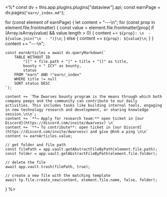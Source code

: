 <%*
const dv = this.app.plugins.plugins["dataview"].api;
const earnPage = dv.pages(`"earn/_index.md"`);

for (const element of earnPage) {
	let content = "---\n";
	for (const prop in element.file.frontmatter) {
		const value = element.file.frontmatter[prop]
		if (Array.isArray(value) && value.length > 0) {
			content += `${prop}: \n  - ${value.join("\n  - ")}\n`;
		} else {
			content += `${prop}: ${value}\n`;
		}
	}
	content += "---\n";

	const earnArticles = await dv.queryMarkdown(`
		TABLE WITHOUT ID
			"[[" + file.path + "|" + title + "]]" as title,
			bounty + " ICY" as bounty,
			status
		FROM "earn" AND !"earn/_index"
		WHERE title != null
		SORT status DESC
	`);

	content += `The Dwarves bounty program is the means through which both company peeps and the community can contribute to our daily activities. This includes tasks like building internal tools, engaging in new technology research and development, or sharing knowledge session.\n\n`;
	content += `**→ Apply for research team:** open ticket in [our Discord](https://discord.com/invite/dwarvesv) \n`
	content += `**→ To contribute**: open ticket in [our Discord](https://discord.com/invite/dwarvesv) and give @hnh a ping \n\n`
	content += earnArticles.value;

	// get folder and file path
	const filePath = app.vault.getAbstractFileByPath(element.file.path);
	const folder = app.vault.getAbstractFileByPath(element.file.folder);

	// delete the file
	await app.vault.trash(filePath, true);

	// create a new file with the matching template
	await tp.file.create_new(content, element.file.name, false, folder);
}
%>